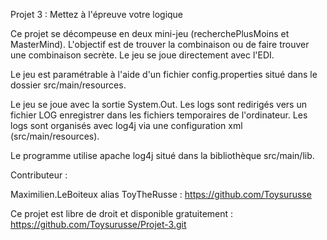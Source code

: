 Projet 3 : Mettez à l'épreuve votre logique



Ce projet se décompeuse en deux mini-jeu (recherchePlusMoins et MasterMind). L'objectif est de trouver la combinaison ou de faire trouver une combinaison secrète. Le jeu se joue directement avec l'EDI.

Le jeu est paramétrable à l'aide d'un fichier config.properties situé dans le dossier src/main/resources.

Le jeu se joue avec la sortie System.Out. Les logs sont redirigés vers un fichier LOG enregistrer dans les fichiers temporaires de l'ordinateur. Les logs sont organisés avec log4j via une configuration xml (src/main/resources).

Le programme utilise apache log4j situé dans la bibliothèque src/main/lib.

Contributeur :

Maximilien.LeBoiteux alias ToyTheRusse : https://github.com/Toysurusse

Ce projet est libre de droit et disponible gratuitement : https://github.com/Toysurusse/Projet-3.git